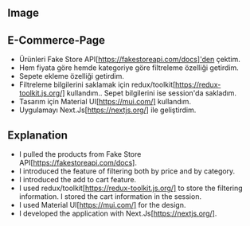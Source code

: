 ## Image


## E-Commerce-Page

- Ürünleri Fake Store API[https://fakestoreapi.com/docs]'den çektim.
- Hem fiyata göre hemde kategoriye göre filtreleme özelliği getirdim.
- Sepete ekleme özelliği getirdim.
- Filtreleme bilgilerini saklamak için redux/toolkit[https://redux-toolkit.js.org/] kullandım.. Sepet bilgilerini ise session'da sakladım.
- Tasarım için Material UI[https://mui.com/] kullandım.
- Uygulamayı Next.Js[https://nextjs.org/] ile geliştirdim.

## Explanation

- I pulled the products from Fake Store API[https://fakestoreapi.com/docs].
- I introduced the feature of filtering both by price and by category.
- I introduced the add to cart feature.
- I used redux/toolkit[https://redux-toolkit.js.org/] to store the filtering information. I stored the cart information in the session.
- I used Material UI[https://mui.com/] for the design.
- I developed the application with Next.Js[https://nextjs.org/].
 